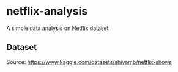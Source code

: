 # netflix-analysis

A simple data analysis on Netflix dataset

## Dataset

Source: <https://www.kaggle.com/datasets/shivamb/netflix-shows>

